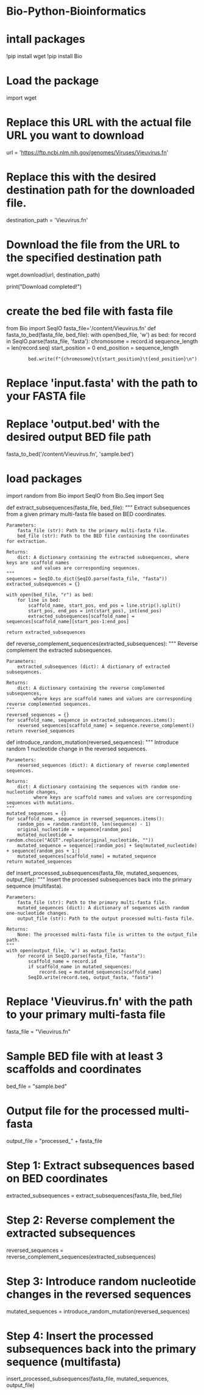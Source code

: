 # Bio-Python-Bioinformatics

# intall packages
!pip install wget
!pip install Bio

# Load the package
import wget

# Replace this URL with the actual file URL you want to download
url = 'https://ftp.ncbi.nlm.nih.gov/genomes/Viruses/Vieuvirus.fn'  
 # Replace this with the desired destination path for the downloaded file.
destination_path = 'Vieuvirus.fn'
# Download the file from the URL to the specified destination path
wget.download(url, destination_path)

print("Download completed!")

# create the bed file with fasta file
from Bio import SeqIO
fasta_file='/content/Vieuvirus.fn'
def fasta_to_bed(fasta_file, bed_file):
    with open(bed_file, 'w') as bed:
        for record in SeqIO.parse(fasta_file, 'fasta'):
            chromosome = record.id
            sequence_length = len(record.seq)
            start_position = 0
            end_position = sequence_length

            bed.write(f"{chromosome}\t{start_position}\t{end_position}\n")

# Replace 'input.fasta' with the path to your FASTA file
# Replace 'output.bed' with the desired output BED file path
fasta_to_bed('/content/Vieuvirus.fn', 'sample.bed')


# load packages
import random
from Bio import SeqIO
from Bio.Seq import Seq

def extract_subsequences(fasta_file, bed_file):
    """
    Extract subsequences from a given primary multi-fasta file based on BED coordinates.

    Parameters:
        fasta_file (str): Path to the primary multi-fasta file.
        bed_file (str): Path to the BED file containing the coordinates for extraction.

    Returns:
        dict: A dictionary containing the extracted subsequences, where keys are scaffold names
              and values are corresponding sequences.
    """
    sequences = SeqIO.to_dict(SeqIO.parse(fasta_file, "fasta"))
    extracted_subsequences = {}

    with open(bed_file, "r") as bed:
        for line in bed:
            scaffold_name, start_pos, end_pos = line.strip().split()
            start_pos, end_pos = int(start_pos), int(end_pos)
            extracted_subsequences[scaffold_name] = sequences[scaffold_name][start_pos-1:end_pos]

    return extracted_subsequences

def reverse_complement_sequences(extracted_subsequences):
    """
    Reverse complement the extracted subsequences.

    Parameters:
        extracted_subsequences (dict): A dictionary of extracted subsequences.

    Returns:
        dict: A dictionary containing the reverse complemented subsequences,
              where keys are scaffold names and values are corresponding reverse complemented sequences.
    """
    reversed_sequences = {}
    for scaffold_name, sequence in extracted_subsequences.items():
        reversed_sequences[scaffold_name] = sequence.reverse_complement()
    return reversed_sequences

def introduce_random_mutation(reversed_sequences):
    """
    Introduce random 1 nucleotide change in the reversed sequences.

    Parameters:
        reversed_sequences (dict): A dictionary of reverse complemented sequences.

    Returns:
        dict: A dictionary containing the sequences with random one-nucleotide changes,
              where keys are scaffold names and values are corresponding sequences with mutations.
    """
    mutated_sequences = {}
    for scaffold_name, sequence in reversed_sequences.items():
        random_pos = random.randint(0, len(sequence) - 1)
        original_nucleotide = sequence[random_pos]
        mutated_nucleotide = random.choice("ACGT".replace(original_nucleotide, ""))
        mutated_sequence = sequence[:random_pos] + Seq(mutated_nucleotide) + sequence[random_pos + 1:]
        mutated_sequences[scaffold_name] = mutated_sequence
    return mutated_sequences

def insert_processed_subsequences(fasta_file, mutated_sequences, output_file):
    """
    Insert the processed subsequences back into the primary sequence (multifasta).

    Parameters:
        fasta_file (str): Path to the primary multi-fasta file.
        mutated_sequences (dict): A dictionary of sequences with random one-nucleotide changes.
        output_file (str): Path to the output processed multi-fasta file.

    Returns:
        None: The processed multi-fasta file is written to the output_file path.
    """
    with open(output_file, 'w') as output_fasta:
        for record in SeqIO.parse(fasta_file, "fasta"):
            scaffold_name = record.id
            if scaffold_name in mutated_sequences:
                record.seq = mutated_sequences[scaffold_name]
            SeqIO.write(record.seq, output_fasta, "fasta")

# Replace 'Vieuvirus.fn' with the path to your primary multi-fasta file
fasta_file = "Vieuvirus.fn"
# Sample BED file with at least 3 scaffolds and coordinates
bed_file = "sample.bed"
# Output file for the processed multi-fasta
output_file = "processed_" + fasta_file

# Step 1: Extract subsequences based on BED coordinates
extracted_subsequences = extract_subsequences(fasta_file, bed_file)

# Step 2: Reverse complement the extracted subsequences
reversed_sequences = reverse_complement_sequences(extracted_subsequences)

# Step 3: Introduce random nucleotide changes in the reversed sequences
mutated_sequences = introduce_random_mutation(reversed_sequences)

# Step 4: Insert the processed subsequences back into the primary sequence (multifasta)
insert_processed_subsequences(fasta_file, mutated_sequences, output_file)
